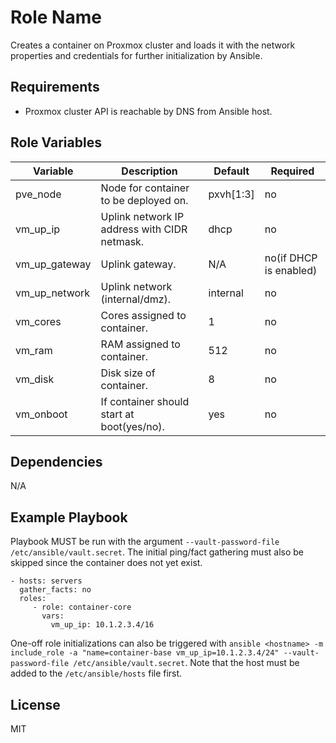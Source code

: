Role Name
=========

Creates a container on Proxmox cluster and loads it with the network properties and credentials for further initialization by Ansible.

Requirements
------------

- Proxmox cluster API is reachable by DNS from Ansible host.

Role Variables
--------------

| Variable | Description | Default | Required |
| --- | --- | --- | --- |
| pve_node | Node for container to be deployed on. | pxvh[1:3] | no |
| vm_up_ip | Uplink network IP address with CIDR netmask. | dhcp | no |
| vm_up_gateway | Uplink gateway. | N/A | no(if DHCP is enabled) |
| vm_up_network | Uplink network (internal/dmz). | internal | no |
| vm_cores | Cores assigned to container. | 1 | no |
| vm_ram | RAM assigned to container. | 512 | no |
| vm_disk | Disk size of container. | 8 | no |
| vm_onboot | If container should start at boot(yes/no). | yes | no |

Dependencies
------------

N/A

Example Playbook
----------------

Playbook MUST be run with the argument `--vault-password-file /etc/ansible/vault.secret`. The initial ping/fact gathering must also be skipped since the container does not yet exist.


    - hosts: servers
      gather_facts: no
      roles:
         - role: container-core
           vars:
             vm_up_ip: 10.1.2.3.4/16

One-off role initializations can also be triggered with `ansible <hostname> -m include_role -a "name=container-base vm_up_ip=10.1.2.3.4/24" --vault-password-file /etc/ansible/vault.secret`. Note that the host must be added to the `/etc/ansible/hosts` file first.


License
-------

MIT

